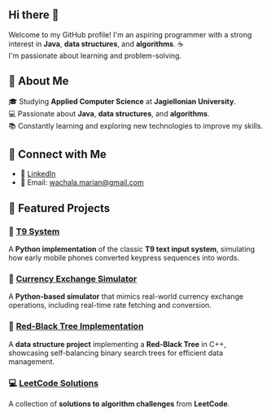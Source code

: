 ## Hi there 👋
Welcome to my GitHub profile! I'm an aspiring programmer with a strong interest in **Java**, **data structures**, and **algorithms**. ☕️  
I'm passionate about learning and problem-solving.


## 🚀 **About Me**
🎓 Studying **Applied Computer Science** at **Jagiellonian University**.  
💻 Passionate about **Java**, **data structures**, and **algorithms**.  
📚 Constantly learning and exploring new technologies to improve my skills.  

## 🔗 **Connect with Me**
- 💼 [LinkedIn](https://www.linkedin.com/in/marian-wachala/)
- 📧 Email: wachala.marian@gmail.com

## 📂 **Featured Projects**

### 📱 [T9 System](https://github.com/Maniekw12/T9-system)  
A **Python implementation** of the classic **T9 text input system**, simulating how early mobile phones converted keypress sequences into words.

### 💱 [Currency Exchange Simulator](https://github.com/Maniekw12/Currency-Exchange-Simulator)  
A **Python-based simulator** that mimics real-world currency exchange operations, including real-time rate fetching and conversion.

### 🌳 [Red-Black Tree Implementation](https://github.com/Maniekw12/Red-Black-Tree-implementation)  
A **data structure project** implementing a **Red-Black Tree** in C++, showcasing self-balancing binary search trees for efficient data management.

### 💻 [LeetCode Solutions](https://github.com/Maniekw12/LeetCode_Solutions)  
A collection of **solutions to algorithm challenges** from **LeetCode**.

